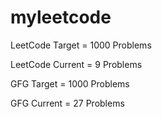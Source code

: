 # myleetcode

 LeetCode Target = 1000 Problems
 
 LeetCode Current = 9 Problems

 GFG Target = 1000 Problems
 
 GFG Current = 27 Problems

